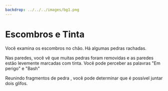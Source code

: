 ```yaml
---
backdrop: ../../../images/bg1.png
---
```


# Escombros e Tinta

Você examina os escombros no chão. Há algumas pedras rachadas.

Nas paredes, você vê que muitas pedras foram removidas e as paredes estão levemente marcadas com tinta. Você pode perceber as palavras "Em perigo" e "Bash"

Reunindo fragmentos de pedra , você pode determinar que é possível juntar dois glifos.

<Page url="10" instructions="" action="Continuar" />
